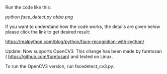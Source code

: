Run the code like this:

*python face_detect.py abba.png*

If you want to understand how the code works, the details are given below please click the link to get desired result:

https://realpython.com/blog/python/face-recognition-with-python/


Update: Now supports OpenCV3. This change has been made by furetosan ( https://github.com/furetosan) and tested on Linux.

To run the OpenCV3 version, run facedetect_cv3.py.
